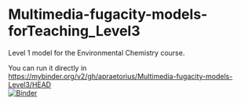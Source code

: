 # Multimedia-fugacity-models-forTeaching_Level3 
Level 1 model for the Environmental Chemistry course.

You can run it directly in https://mybinder.org/v2/gh/apraetorius/Multimedia-fugacity-models-Level3/HEAD </br>
[![Binder](https://mybinder.org/badge_logo.svg)](https://mybinder.org/v2/gh/apraetorius/Multimedia-fugacity-models-Level3/HEAD)



